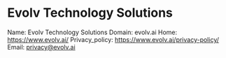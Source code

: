 
# Evolv Technology Solutions

Name: Evolv Technology Solutions
Domain: evolv.ai
Home: https://www.evolv.ai/
Privacy_policy: https://www.evolv.ai/privacy-policy/
Email: privacy@evolv.ai

